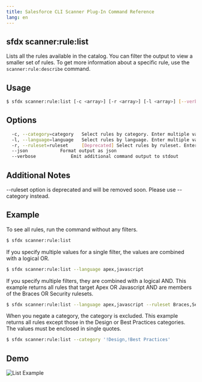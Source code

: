 ```yaml
---
title: Salesforce CLI Scanner Plug-In Command Reference
lang: en
---
```


## sfdx scanner:rule:list
Lists all the rules available in the catalog. You can filter the output to view a smaller set of rules. To get more information about a specific rule, use the ```scanner:rule:describe``` command.

## Usage

```bash
$ sfdx scanner:rule:list [-c <array>] [-r <array>] [-l <array>] [--verbose] [--json] 
```
  
## Options

```bash
  -c, --category=category 	Select rules by category. Enter multiple values as a comma-separated list.
  -l, --language=language 	Select rules by language. Enter multiple values as a comma-separated list.
  -r, --ruleset=ruleset 	[Deprecated] Select rules by ruleset. Enter multiple values as a comma-separated list.
  --json 			Format output as json
  --verbose 			Emit additional command output to stdout

```
  
## Additional Notes

--ruleset option is deprecated and will be removed soon. Please use --category instead.


## Example
To see all rules, run the command without any filters. 
```bash
$ sfdx scanner:rule:list
```
If you specify multiple values for a single filter, the values are combined with a logical OR. 
```bash
$ sfdx scanner:rule:list --language apex,javascript
```

If you specify multiple filters, they are combined with a logical AND. This example returns all rules that target Apex OR Javascript AND are members of the Braces OR Security rulesets.

```bash
$ sfdx scanner:rule:list --language apex,javascript --ruleset Braces,Security
```

When you negate a category, the category is excluded. This example returns all rules except those in the Design or Best Practices categories. The values must be enclosed in single quotes.
```bash
$ sfdx scanner:rule:list --category '!Design,!Best Practices'
```

## Demo
![List Example](./assets/images/list.gif) 
